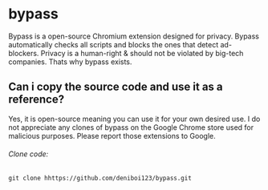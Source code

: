 # bypass

Bypass is a open-source Chromium extension designed for privacy. Bypass automatically checks all scripts and blocks the ones that detect ad-blockers. Privacy is a human-right & should not be violated by big-tech companies. Thats why bypass exists.

## Can i copy the source code and use it as a reference?
Yes, it is open-source meaning you can use it for your own desired use. I do not appreciate any clones of bypass on the Google Chrome store used for malicious purposes. Please report those extensions to Google.

###### Clone code:
````git clone hhttps://github.com/deniboi123/bypass.git````
